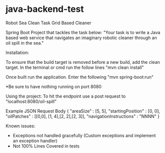 # java-backend-test
 Robot Sea Clean Task Grid Based Cleaner 


Spring Boot Project that tackles the task below:
"Your task is to write a Java based web service that navigates an imaginary robotic cleaner through an oil spill in the sea."

Installation:

To ensure that the build target is removed before a new build, add the clean target.
In the terminal or cmd run the follow lines
"mvn clean install"

Once built run the application. 
Enter the following
"mvn spring-boot:run"

*Be sure to have nothing running on port 8080


Using the project:
To hit the endpoint use a post request to "localhost:8080/oil-spill"

Example JSON Request Body
{
  "areaSize" : [5, 5],
  "startingPosition" : [0, 0],
  "oilPatches" : [[0,0], [1, 4],[2, 2],[2, 3]],
  "navigationInstructions" : "NNNN"
}

Known issues:
- Exceptions not handled gracefully (Custom exceptions and implement an exception handler)
- Not 100% Lines Covered in tests
